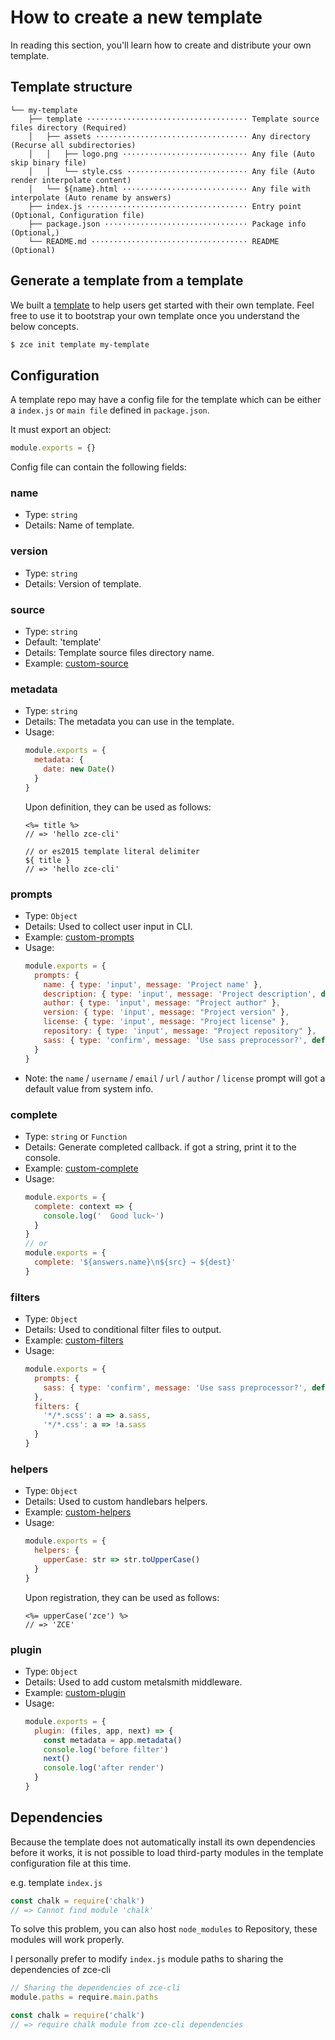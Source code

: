 # How to create a new template

In reading this section, you'll learn how to create and distribute your own template.

## Template structure

```
└── my-template
    ├── template ···································· Template source files directory (Required)
    │   ├── assets ·································· Any directory (Recurse all subdirectories)
    │   │   ├── logo.png ···························· Any file (Auto skip binary file)
    │   │   └── style.css ··························· Any file (Auto render interpolate content)
    │   └── ${name}.html ···························· Any file with interpolate (Auto rename by answers)
    ├── index.js ···································· Entry point (Optional, Configuration file)
    ├── package.json ································ Package info (Optional,)
    └── README.md ··································· README (Optional)
```

## Generate a template from a template

We built a [template](https://github.com/zce-templates/template) to help users get started with their own template. Feel free to use it to bootstrap your own template once you understand the below concepts.

```sh
$ zce init template my-template
```

## Configuration

A template repo may have a config file for the template which can be either a `index.js` or `main file` defined in `package.json`.

It must export an object:

```js
module.exports = {}
```

Config file can contain the following fields:

### name

- Type: `string`
- Details: Name of template.

### version

- Type: `string`
- Details: Version of template.

### source

- Type: `string`
- Default: 'template'
- Details: Template source files directory name.
- Example: [custom-source](../test/mock/templates/source)

### metadata

- Type: `string`
- Details: The metadata you can use in the template.
- Usage:
  ```js
  module.exports = {
    metadata: {
      date: new Date()
    }
  }
  ```
  Upon definition, they can be used as follows:
  ```ejs
  <%= title %>
  // => 'hello zce-cli'

  // or es2015 template literal delimiter
  ${ title }
  // => 'hello zce-cli'
  ```

### prompts

- Type: `Object`
- Details: Used to collect user input in CLI.
- Example: [custom-prompts](../test/mock/templates/prompts)
- Usage:
  ```js
  module.exports = {
    prompts: {
      name: { type: 'input', message: 'Project name' },
      description: { type: 'input', message: 'Project description', default: 'A jekyll project' },
      author: { type: 'input', message: "Project author" },
      version: { type: 'input', message: "Project version" },
      license: { type: 'input', message: "Project license" },
      repository: { type: 'input', message: "Project repository" },
      sass: { type: 'confirm', message: 'Use sass preprocessor?', default: true }
    }
  }
  ```
- Note:
  the `name` / `username` / `email` / `url` / `author` / `license` prompt will got a default value from system info.

### complete

- Type: `string` or `Function`
- Details: Generate completed callback. if got a string, print it to the console.
- Example: [custom-complete](../test/mock/templates/complete)
- Usage:
  ```js
  module.exports = {
    complete: context => {
      console.log('  Good luck~')
    }
  }
  // or
  module.exports = {
    complete: '${answers.name}\n${src} → ${dest}'
  }
  ```

### filters

- Type: `Object`
- Details: Used to conditional filter files to output.
- Example: [custom-filters](../test/mock/templates/filters)
- Usage:
  ```js
  module.exports = {
    prompts: {
      sass: { type: 'confirm', message: 'Use sass preprocessor?', default: true }
    },
    filters: {
      '*/*.scss': a => a.sass,
      '*/*.css': a => !a.sass
    }
  }
  ```

### helpers

- Type: `Object`
- Details: Used to custom handlebars helpers.
- Example: [custom-helpers](../test/mock/templates/helpers)
- Usage:
  ```js
  module.exports = {
    helpers: {
      upperCase: str => str.toUpperCase()
    }
  }
  ```
  Upon registration, they can be used as follows:
  ```ejs
  <%= upperCase('zce') %>
  // => 'ZCE'
  ```

### plugin

- Type: `Object`
- Details: Used to add custom metalsmith middleware.
- Example: [custom-plugin](../test/mock/templates/plugin)
- Usage:
  ```js
  module.exports = {
    plugin: (files, app, next) => {
      const metadata = app.metadata()
      console.log('before filter')
      next()
      console.log('after render')
    }
  }
  ```

## Dependencies

Because the template does not automatically install its own dependencies before it works, it is not possible to load third-party modules in the template configuration file at this time.

e.g. template `index.js`

```js
const chalk = require('chalk')
// => Cannot find module 'chalk'
```

To solve this problem, you can also host `node_modules` to Repository, these modules will work properly.

I personally prefer to modify `index.js` module paths to sharing the dependencies of zce-cli

```js
// Sharing the dependencies of zce-cli
module.paths = require.main.paths

const chalk = require('chalk')
// => require chalk module from zce-cli dependencies
```
